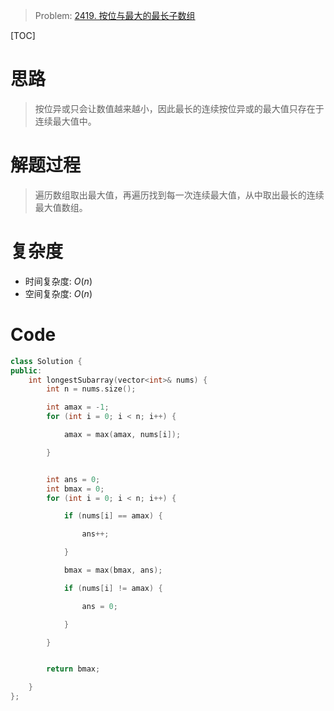 
> Problem: [2419. 按位与最大的最长子数组](https://leetcode.cn/problems/longest-subarray-with-maximum-bitwise-and/description/)

[TOC]

# 思路

> 按位异或只会让数值越来越小，因此最长的连续按位异或的最大值只存在于连续最大值中。

# 解题过程

> 遍历数组取出最大值，再遍历找到每一次连续最大值，从中取出最长的连续最大值数组。

# 复杂度

- 时间复杂度: $O(n)$
- 空间复杂度: $O(n)$



# Code
```C++ []
class Solution {
public:
    int longestSubarray(vector<int>& nums) {
        int n = nums.size();

        int amax = -1;
        for (int i = 0; i < n; i++) {

            amax = max(amax, nums[i]);

        }


        int ans = 0;
        int bmax = 0;
        for (int i = 0; i < n; i++) {

            if (nums[i] == amax) {

                ans++;

            }

            bmax = max(bmax, ans);

            if (nums[i] != amax) {

                ans = 0;

            }

        }


        return bmax;

    }
};
```
